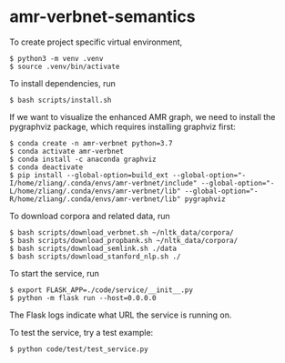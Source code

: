 # amr-verbnet-semantics

To create project specific virtual environment, 
```
$ python3 -m venv .venv
$ source .venv/bin/activate
```

To install dependencies, run
```
$ bash scripts/install.sh
```

If we want to visualize the enhanced AMR graph, we need to install the pygraphviz package, which requires 
installing graphviz first:
```
$ conda create -n amr-verbnet python=3.7
$ conda activate amr-verbnet
$ conda install -c anaconda graphviz
$ conda deactivate
$ pip install --global-option=build_ext --global-option="-I/home/zliang/.conda/envs/amr-verbnet/include" --global-option="-L/home/zliang/.conda/envs/amr-verbnet/lib" --global-option="-R/home/zliang/.conda/envs/amr-verbnet/lib" pygraphviz
```

To download corpora and related data, run
```
$ bash scripts/download_verbnet.sh ~/nltk_data/corpora/
$ bash scripts/download_propbank.sh ~/nltk_data/corpora/
$ bash scripts/download_semlink.sh ./data
$ bash scripts/download_stanford_nlp.sh ./
```

To start the service, run
```
$ export FLASK_APP=./code/service/__init__.py
$ python -m flask run --host=0.0.0.0
```
The Flask logs indicate what URL the service is running on.

To test the service, try a test example:
```
$ python code/test/test_service.py
```



